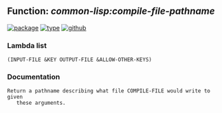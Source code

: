 ## Function: ***common-lisp:compile-file-pathname***
[![package](https://img.shields.io/badge/Package-COMMON--LISP-5f9ea0.svg?style=social&colorA=999999)](../) [![type](https://img.shields.io/badge/Type-Function-5f9ea0.svg?style=social&colorA=999999)](../#function) [![github](https://img.shields.io/badge/GitHub-View_the_source-5f9ea0.svg?style=social&colorA=999999&logo=github)](https://github.com/sbcl/sbcl/blob/master/src/compiler/main.lisp/) 
### Lambda list
```
(INPUT-FILE &KEY OUTPUT-FILE &ALLOW-OTHER-KEYS)
```
### Documentation
```
Return a pathname describing what file COMPILE-FILE would write to given
   these arguments.
```
